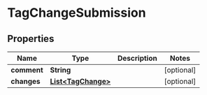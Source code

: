 # TagChangeSubmission

## Properties
Name | Type | Description | Notes
------------ | ------------- | ------------- | -------------
**comment** | **String** |  |  [optional]
**changes** | [**List&lt;TagChange&gt;**](TagChange.md) |  |  [optional]
